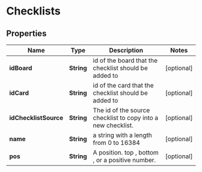 # Checklists

## Properties
Name | Type | Description | Notes
------------ | ------------- | ------------- | -------------
**idBoard** | **String** | id of the board that the checklist should be added to |  [optional]
**idCard** | **String** | id of the card that the checklist should be added to |  [optional]
**idChecklistSource** | **String** | The id of the source checklist to copy into a new checklist. |  [optional]
**name** | **String** | a string with a length from 0 to 16384 |  [optional]
**pos** | **String** | A position. top , bottom , or a positive number. |  [optional]
